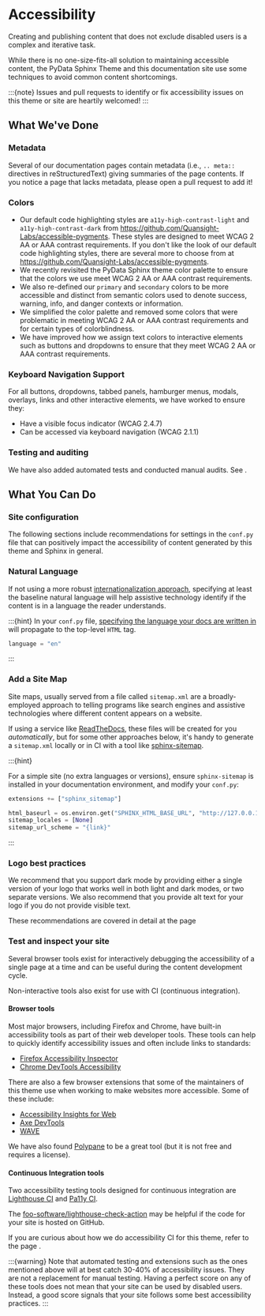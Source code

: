 # Accessibility

Creating and publishing content that does not exclude disabled users is a
complex and iterative task.

While there is no one-size-fits-all solution to maintaining accessible content,
the PyData Sphinx Theme and this documentation site use some techniques to avoid
common content shortcomings.

:::{note}
Issues and pull requests to identify or fix accessibility issues on this theme
or site are heartily welcomed!
:::

## What We've Done

### Metadata

Several of our documentation pages contain metadata (i.e., `.. meta::` directives
in reStructuredText) giving summaries of the page contents. If you notice a
page that lacks metadata, please open a pull request to add it!

### Colors

- Our default code highlighting styles are `a11y-high-contrast-light` and
  `a11y-high-contrast-dark` from https://github.com/Quansight-Labs/accessible-pygments.
  These styles are designed to meet WCAG 2 AA or AAA contrast requirements.
  If you don't like the look of our default code highlighting styles, there are several more
  to choose from at https://github.com/Quansight-Labs/accessible-pygments.
- We recently revisited the PyData Sphinx theme color palette to ensure that
  the colors we use meet WCAG 2 AA or AAA contrast requirements.
- We also re-defined our `primary` and `secondary` colors to be more accessible
  and distinct from semantic colors used to denote success, warning, info, and
  danger contexts or information.
- We simplified the color palette and removed some colors that were problematic
  in meeting WCAG 2 AA or AAA contrast requirements and for certain types of
  colorblindness.
- We have improved how we assign text colors to interactive elements such as
  buttons and dropdowns to ensure that they meet WCAG 2 AA or AAA contrast
  requirements.

### Keyboard Navigation Support

For all buttons, dropdowns, tabbed panels, hamburger menus, modals, overlays,
links and other interactive elements, we have worked to ensure they:

- Have a visible focus indicator (WCAG 2.4.7)
- Can be accessed via keyboard navigation (WCAG 2.1.1)

### Testing and auditing

We have also added automated tests and conducted manual audits. See
[](../community/topics/accessibility.md).

## What You Can Do

### Site configuration

The following sections include recommendations for settings in the `conf.py` file that can positively impact the
accessibility of content generated by this theme and Sphinx in general.

### Natural Language

If not using a more robust [internationalization approach](https://www.sphinx-doc.org/en/master/usage/advanced/intl.html),
specifying at least the baseline natural language will help assistive technology
identify if the content is in a language the reader understands.

:::{hint}
In your `conf.py` file,
[specifying the language your docs are written in](https://www.sphinx-doc.org/en/master/usage/configuration.html#confval-language)
will propagate to the top-level `HTML` tag.

```python
language = "en"
```

:::

### Add a Site Map

Site maps, usually served from a file called `sitemap.xml` are a broadly-employed
approach to telling programs like search engines and assistive technologies where
different content appears on a website.

If using a service like [ReadTheDocs](https://about.readthedocs.com/), these files
will be created for you _automatically_, but for some other approaches below,
it's handy to generate a `sitemap.xml` locally or in CI with a tool like
[sphinx-sitemap](https://pypi.org/project/sphinx-sitemap/).

:::{hint}

For a simple site (no extra languages or versions), ensure `sphinx-sitemap`
is installed in your documentation environment, and modify your `conf.py`:

```python
extensions += ["sphinx_sitemap"]

html_baseurl = os.environ.get("SPHINX_HTML_BASE_URL", "http://127.0.0.1:8000/")
sitemap_locales = [None]
sitemap_url_scheme = "{link}"
```

:::

### Logo best practices

We recommend that you support dark mode by providing either a single version of
your logo that works well in both light and dark modes, or two separate
versions. We also recommend that you provide alt text for your logo if you do
not provide visible text.

These recommendations are covered in detail at the page [](./branding.rst)

### Test and inspect your site

Several browser tools exist for interactively debugging the accessibility
of a single page at a time and can be useful during the content development
cycle.

Non-interactive tools also exist for use with CI (continuous integration).

#### Browser tools

Most major browsers, including Firefox and Chrome, have built-in accessibility
tools as part of their web developer tools. These tools can help to quickly
identify accessibility issues and often include links to standards:

- [Firefox Accessibility Inspector](https://developer.mozilla.org/en-US/docs/Tools/Accessibility_inspector)
- [Chrome DevTools Accessibility](https://developer.chrome.com/docs/devtools/accessibility/reference)

There are also a few browser extensions that some of the maintainers of this
theme use when working to make websites more accessible. Some of these include:

- [Accessibility Insights for Web](https://accessibilityinsights.io/docs/web/overview/)
- [Axe DevTools](https://www.deque.com/axe/browser-extensions/)
- [WAVE](https://wave.webaim.org/extension/)

We have also found [Polypane](https://polypane.app/) to be a great tool (but it
is not free and requires a license).

#### Continuous Integration tools

Two accessibility testing tools designed for continuous integration are
[Lighthouse CI](https://github.com/GoogleChrome/lighthouse-ci/blob/main/docs/getting-started.md)
and [Pa11y CI](https://github.com/pa11y/pa11y-ci).

The [foo-software/lighthouse-check-action](https://github.com/foo-software/lighthouse-check-action)
may be helpful if the code for your site is hosted on GitHub.

If you are curious about how we do accessibility CI for this theme, refer to the
page [](../community/topics/accessibility.md).

:::{warning}
Note that automated testing and extensions such as the ones mentioned above will
at best catch 30-40% of accessibility issues. They are not a replacement for
manual testing. Having a perfect score on any of these tools does not mean that
your site can be used by disabled users. Instead, a good score signals that your
site follows some best accessibility practices.
:::
